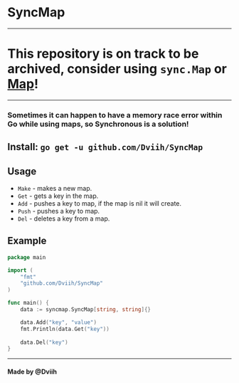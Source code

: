 # SyncMap
---
# This repository is on track to be archived, consider using `sync.Map` or [Map](https://github.com/Dviih/Map)!
---
### Sometimes it can happen to have a memory race error within Go while using maps, so Synchronous is a solution!

## Install: `go get -u github.com/Dviih/SyncMap`

## Usage
- `Make` - makes a new map.
- `Get`  - gets a key in the map.
- `Add`  - pushes a key to map, if the map is nil it will create.
- `Push` - pushes a key to map.
- `Del`  - deletes a key from a map.

## Example

```go
package main

import (
	"fmt"
	"github.com/Dviih/SyncMap"
)

func main() {
	data := syncmap.SyncMap[string, string]{}

	data.Add("key", "value")
	fmt.Println(data.Get("key"))
	
	data.Del("key")
}
```

---

#### Made by @Dviih
